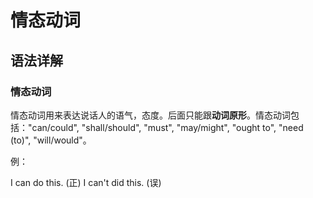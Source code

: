 # 情态动词

## 语法详解

### 情态动词 

情态动词用来表达说话人的语气，态度。后面只能跟**动词原形**。情态动词包括："can/could", "shall/should", "must", "may/might", "ought to", "need (to)", "will/would"。 

例：

I can do this. (正) 
I can't did this. (误)

